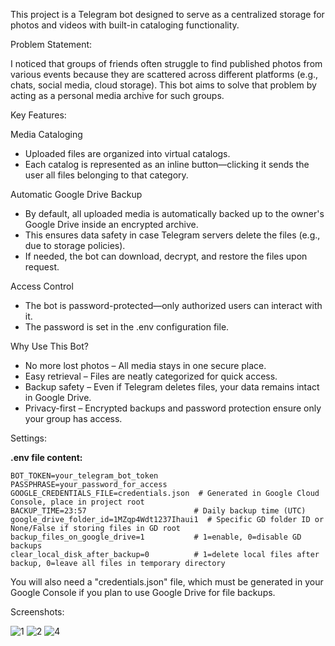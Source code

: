 This project is a Telegram bot designed to serve as a centralized storage for photos and videos with built-in cataloging functionality.

Problem Statement:

I noticed that groups of friends often struggle to find published photos from various events because they are scattered across different platforms (e.g., chats, social media, cloud storage). This bot aims to solve that problem by acting as a personal media archive for such groups.

Key Features:

Media Cataloging
- Uploaded files are organized into virtual catalogs.
- Each catalog is represented as an inline button—clicking it sends the user all files belonging to that category.

Automatic Google Drive Backup
- By default, all uploaded media is automatically backed up to the owner's Google Drive inside an encrypted archive.
- This ensures data safety in case Telegram servers delete the files (e.g., due to storage policies).
- If needed, the bot can download, decrypt, and restore the files upon request.

Access Control
- The bot is password-protected—only authorized users can interact with it.
- The password is set in the .env configuration file.

Why Use This Bot?
- No more lost photos – All media stays in one secure place.
- Easy retrieval – Files are neatly categorized for quick access.
- Backup safety – Even if Telegram deletes files, your data remains intact in Google Drive.
- Privacy-first – Encrypted backups and password protection ensure only your group has access.

Settings: 

<b>.env file content:</b>

````
BOT_TOKEN=your_telegram_bot_token
PASSPHRASE=your_password_for_access
GOOGLE_CREDENTIALS_FILE=credentials.json  # Generated in Google Cloud Console, place in project root
BACKUP_TIME=23:57                        # Daily backup time (UTC)
google_drive_folder_id=1MZqp4Wdt1237Ihaui1  # Specific GD folder ID or None/False if storing files in GD root
backup_files_on_google_drive=1           # 1=enable, 0=disable GD backups
clear_local_disk_after_backup=0          # 1=delete local files after backup, 0=leave all files in temporary directory
````
You will also need a "credentials.json" file, which must be generated in your Google Console if you plan to use Google Drive for file backups.

Screenshots:

![1](https://github.com/user-attachments/assets/22165a7d-d3d7-41b3-a784-c794ce0ccb1e)
![2](https://github.com/user-attachments/assets/e1ae9c92-ef1f-4568-9f58-d4397e0ca1fd)
![4](https://github.com/user-attachments/assets/d622ba6b-b57a-4c0d-8f60-078c4ff2292c)


